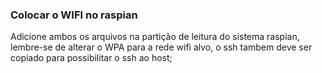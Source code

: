 ### Colocar o WIFI no raspian

Adicione ambos os arquivos na partição de leitura do sistema raspian, lembre-se de alterar o WPA para a rede wifi alvo, o ssh tambem deve ser copiado para possibilitar o ssh ao host;